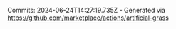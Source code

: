 Commits: 2024-06-24T14:27:19.735Z - Generated via https://github.com/marketplace/actions/artificial-grass
<br>
